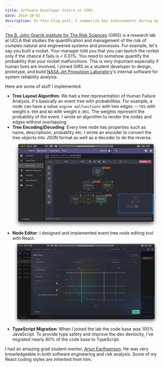 ```yaml
---
title: Software Developer Intern at GIRS
date: 2019-10-01
description: In this blog post, I summarize key achievements during my time at The B. John Grarrik Institute for The Risk Sciences as a Software Developer intern.
---
```


[The B. John Grarrik Institute for The Risk Sciences](https://www.risksciences.ucla.edu/) (GIRS) is a research lab at UCLA that studies the quantification and management of the risk of complex natural and engineered systems and processes. For example, let's say you built a rocket. Your manager told you that you can launch the rocket only if the chance it fails is < 0.01%. You need to somehow quantify the probability that your rocket malfunctions. This is very important especially if human lives are involved. I joined GIRS as a student developer to design, prototype, and build [NASA Jet Propulsion Laboratory](https://www.jpl.nasa.gov/)'s internal software for system reliability analysis.

Here are some of stuff I implemented:

- **Tree Layout Algorithm**: We had a tree representation of Human Failure Analysis. It's basically an event tree with probabilities. For example, a node can have a value `engine malfunctions` with two edges -- `YES` with weight `0.999` and `NO` with weight `0.001`. The weights represent the probability of the event. I wrote an algorithm to render the nodes and edges without overlapping.
- **Tree Encoding/Decoding**: Every tree node has properties such as name, descriptoion, probablity etc. I wrote an encoder to convert the tree objects into JSON format as well as a decoder to do the reverse.
    ![tree](./risksciences-tree.png)
- **Node Editor**: I designed and implemented event tree node editing tool with React. 
    ![editor](./risksciences-editor.png)
- **TypeScript Migration**: When I joined the lab the code base was 100% JavaScript. To provide type safety and improve the dev devlocity, I've migrated nearly 80% of the code base to TypeScript.

I had an amazing grad student mentor, [Arjun Earthperson](https://www.linkedin.com/in/arjun372/). He was very knowledgeable in both software engineering and risk analysis. Some of my React coding styles are inherited from him.
